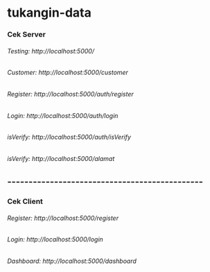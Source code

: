 # tukangin-data

### Cek Server
###### Testing: http://localhost:5000/
###### Customer: http://localhost:5000/customer
###### Register: http://localhost:5000/auth/register
###### Login: http://localhost:5000/auth/login
###### isVerify: http://localhost:5000/auth/isVerify
###### isVerify: http://localhost:5000/alamat

## ----------------------------------------------
### Cek Client
###### Register: http://localhost:5000/register
###### Login: http://localhost:5000/login
###### Dashboard: http://localhost:5000/dashboard
